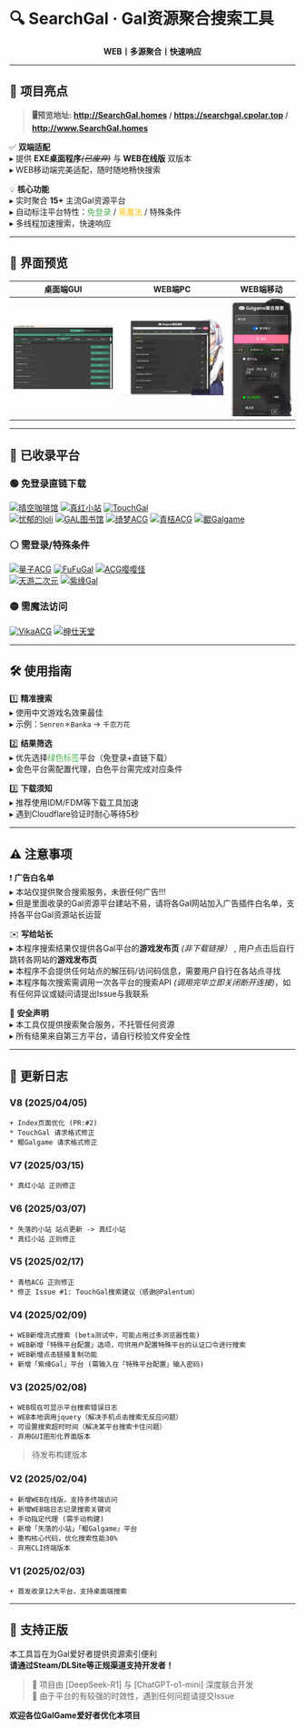 # 🔍 SearchGal · Gal资源聚合搜索工具
<p align="center">
  <strong>WEB丨多源聚合丨快速响应</strong>
</p>

---


## 🌟 项目亮点
> <strong>🖥️预览地址: http://SearchGal.homes / https://searchgal.cpolar.top / http://www.SearchGal.homes</strong>
 
✅ **双端适配**  
▸ 提供 **EXE桌面程序**~~*(已废弃)*~~ 与 **WEB在线版** 双版本 <br>
▸ WEB移动端完美适配，随时随地畅快搜索  

💡 **核心功能**  
▸ 实时聚合 **15+** 主流Gal资源平台  
▸ 自动标注平台特性：<span style="color:#4CAF50">免登录</span> / <span style="color:#FFC107">需魔法</span> / 特殊条件  
▸ 多线程加速搜索，快速响应

---

## 📸 界面预览
| 桌面端GUI | WEB端PC | WEB端移动 |
|:---:|:---:|:---:|
| ![GUI演示](./shot-GUI.png) | ![WEB-PC](./shot-WEB.png) | ![WEB-Phone](./shot-WEB-Phone.jpg) |

---

## 🚀 已收录平台
### 🟢 免登录直链下载
[![晴空咖啡馆](https://img.shields.io/badge/晴空咖啡馆-00C853)](https://aozoracafe.com/) 
[![真红小站](https://img.shields.io/badge/真红小站-00C853)](https://shinnku.com) 
[![TouchGal](https://img.shields.io/badge/TouchGal-00C853)](https://www.touchgal.io/)  
[![忧郁的loli](https://img.shields.io/badge/忧郁的loli-00C853)](https://www.ttloli.com/) 
[![GAL图书馆](https://img.shields.io/badge/GAL图书馆-00C853)](https://gallibrary.pw/)
[![绮梦ACG](https://img.shields.io/badge/绮梦ACG-00C853)](https://acgs.one/) 
[![青桔ACG](https://img.shields.io/badge/青桔ACG-00C853)](https://spare.qingju.org/)
[![鲲Galgame](https://img.shields.io/badge/鲲Galgame-00C853)](https://www.kungal.com/zh-cn/)

### ⚪ 需登录/特殊条件
[![量子ACG](https://img.shields.io/badge/量子ACG-FFFFFF)](https://lzacg.org/)
[![FuFuGal](https://img.shields.io/badge/FuFuGal-FFFFFF)](https://www.fufugal.com/)
[![ACG嘤嘤怪](https://img.shields.io/badge/ACG嘤嘤怪-FFFFFF)](https://acgyyg.ru/)  
[![天游二次元](https://img.shields.io/badge/天游二次元-FFFFFF)](https://www.tiangal.com/)
[![紫缘Gal](https://img.shields.io/badge/紫缘Gal-FFFFFF)](https://galzy.eu.org)

### 🟡 需魔法访问
[![VikaACG](https://img.shields.io/badge/VikaACG-FFC107)](https://www.vikacg.com/) 
[![绅仕天堂](https://img.shields.io/badge/绅仕天堂-FFC107)](https://www.gogalgame.com/) 

---

## 🛠️ 使用指南
1️⃣ **精准搜索**  
▸ 使用中文游戏名效果最佳  
▸ 示例：`Senren＊Banka` → `千恋万花`  

2️⃣ **结果筛选**  
▸ 优先选择<span style="color:#4CAF50">绿色标签</span>平台（免登录+直链下载）  
▸ 金色平台需配置代理，白色平台需完成对应条件  

3️⃣ **下载须知**  
▸ 推荐使用IDM/FDM等下载工具加速  
▸ 遇到Cloudflare验证时耐心等待5秒  

---

## ⚠️ 注意事项
❗ **广告白名单**  
▸ 本站仅提供聚合搜索服务，未嵌任何广告!!!  
▸ 但是里面收录的Gal资源平台建站不易，请将各Gal网站加入广告插件白名单，支持各平台Gal资源站长运营  

✉️ **写给站长**  
▸ 本程序搜索结果仅提供各Gal平台的**游戏发布页** *(非下载链接）* , 用户点击后自行跳转各网站的**游戏发布页**  
▸ 本程序不会提供任何站点的解压码/访问码信息，需要用户自行在各站点寻找   
▸ 本程序每次搜索需调用一次各平台的搜索API *(调用完毕立即关闭断开连接)*，如有任何异议或疑问请提出Issue与我联系   

🔐 **安全声明**  
▸ 本工具仅提供搜索聚合服务，不托管任何资源  
▸ 所有结果来自第三方平台，请自行校验文件安全性  

---

## 📜 更新日志
### V8 (2025/04/05)
```
+ Index页面优化 (PR:#2)
* TouchGal 请求格式修正
* 鲲Galgame 请求格式修正
```
### V7 (2025/03/15)
```
* 真红小站 正则修正
```
### V6 (2025/03/07)
```
* 失落的小站 站点更新 -> 真红小站
* 真红小站 正则修正
```
### V5 (2025/02/17)
```
* 青桔ACG 正则修正
* 修正 Issue #1: TouchGal搜索建议（感谢@Palentum）
```
### V4 (2025/02/09)
```
+ WEB新增流式搜索 (beta测试中，可能占用过多浏览器性能)
+ WEB新增「特殊平台配置」选项，可供用户配置特殊平台的认证口令进行搜索
+ WEB新增点击链接复制功能
+ 新增「紫缘Gal」平台 (需输入在「特殊平台配置」输入密码)
```
### V3 (2025/02/08)
```
+ WEB现在可显示平台搜索错误日志
+ WEB本地调用jquery（解决手机点击搜索无反应问题）
+ 可设置搜索超时时间（解决某平台搜索卡住问题）
- 弃用GUI图形化界面版本
```
> 待发布构建版本
### V2 (2025/02/04)
```
+ 新增WEB在线版，支持多终端访问
+ 新增WEB端日志记录搜索关键词
+ 手动指定代理 (需手动构建)
+ 新增「失落的小站」「鲲Galgame」平台
+ 重构核心代码，优化搜索性能30%
- 弃用CLI终端版本
```
### V1 (2025/02/03)
```
+ 首发收录12大平台，支持桌面端搜索
```

---

## 🌱 支持正版
本工具旨在为Gal爱好者提供资源索引便利  
**请通过Steam/DLSite等正规渠道支持开发者！**

> 📢 项目由 [DeepSeek-R1] 与 [ChatGPT-o1-mini] 深度联合开发  
> 🔗 由于平台的有较强的时效性，遇到任何问题请提交Issue

**欢迎各位GalGame爱好者优化本项目**
